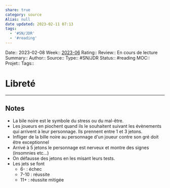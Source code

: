 ```yaml
---
share: true
category: source
Alias: null
date updated: 2023-02-11 07:13
tags:
  - '#SN/JDR'
  - '#reading'
---
```


Date:: 2023-02-08
Week:: [2023-06](2023-06.md)
Rating::
Review:: En cours de lecture
Summary::
Author::
Source::
Type:: #SN/JDR
Status:: #reading
MOC::
Projet::
Tags::

# Libreté

---

## Notes

- La bile noire est le symbole du stress ou du mal-être.
- Les joueurs en piochent quand ils le souhaitent suivant les évènements qui arrivent à leur personnage. Ils prennent entre 1 et 3 jetons.
- Infliger de la bille noire au personnage d'un joueur contre son gré doit être exceptionnel
- Arrivé à 5 jetons le personnage est nerveux et montre des signes (insomnies etc...)
- On défausse des jetons en les misant leurs tests.
- Les jets se font
  - 6- : échec
  - 7-10 : réussite
  - 11+ : réussite mitigée
